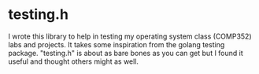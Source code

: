 # testing.h

I wrote this library to help in testing my operating system class (COMP352)
labs and projects. It takes some inspiration from the golang testing package.
"testing.h" is about as bare bones as you can get but I found it useful and
thought others might as well.
